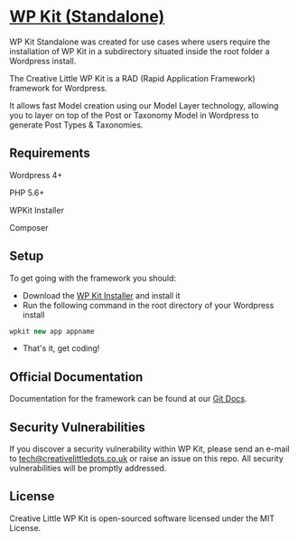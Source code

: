 # [WP Kit (Standalone)](http://creativelittle.uk/wpkit)

WP Kit Standalone was created for use cases where users require the installation of WP Kit in a subdirectory situated inside the root folder a Wordpress install.

The Creative Little WP Kit is a RAD (Rapid Application Framework) framework for Wordpress.

It allows fast Model creation using our Model Layer technology, allowing you to layer on top of the Post or Taxonomy Model in Wordpress to generate Post Types & Taxonomies.

## Requirements

Wordpress 4+

PHP 5.6+

WPKit Installer

Composer

## Setup

To get going with the framework you should:

  * Download the [WP Kit Installer](https://github.com/creativelittledots/WP-Kit-Installer) and install it
  * Run the following command in the root directory of your Wordpress install
  
  ```php
  wpkit new app appname
  ```
  
  * That's it, get coding!

## Official Documentation

Documentation for the framework can be found at our [Git Docs](http://creativelittledots.github.io/WP-Kit/).

## Security Vulnerabilities

If you discover a security vulnerability within WP Kit, please send an e-mail to tech@creativelittledots.co.uk or raise an issue on this repo. All security vulnerabilities will be promptly addressed.

## License

Creative Little WP Kit is open-sourced software licensed under the MIT License.